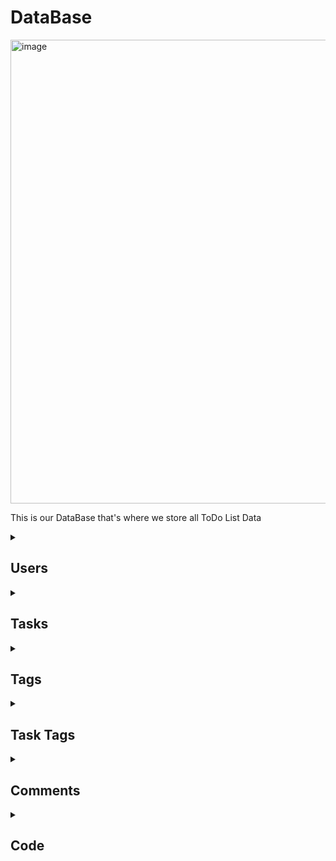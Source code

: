 # DataBase

<img width="742" alt="image" src="https://github.com/Adan0k/images/blob/main/TODO_LIST/Captura%20de%20Tela%202023-04-27%20%C3%A0s%2014.08.12.png?raw=true">

This is our DataBase that's where we store all ToDo List Data

<details>
<summary><h2>Users</h2></summary>
<img width="801" alt="image" src="https://user-images.githubusercontent.com/62727949/227173035-927ce9a3-5942-43be-a07f-ba70badd9325.png">

The Users table is related to the Tasks and Tags tables, these are the tables where task and tag are kept with the necessary information for each one, being unique for each user, only the user has access to them.
</details>

<details>
<summary><h2>Tasks</h2></summary>
<img width="801" alt="image" src="https://user-images.githubusercontent.com/62727949/227174611-d5c0918f-5780-4741-940b-ab80ebd266ae.png">

The Tasks table is related to the Task-tags, Users and Comments tables, a task can only have one user but it can have several tags and several comments. In addition, the Tasks table has a relation to itself that creates a connection between the parent and child of tasks.
</details>

<details>
<summary><h2>Tags</h2></summary>
<img width="801" alt="image" src="https://user-images.githubusercontent.com/62727949/227174764-ad111f21-ee6b-4051-bae4-15b61026a4e6.png">

The Tags table is related to the Users and Task_tags tables, the tags can be created by the user and saved for future operations, and only the user who created them has access to them. The task_tags table is there to make it possible for a task to have more than one tag but not to have two of the same tag.
</details>

<details>
<summary><h2>Task Tags</h2></summary>
<img width="801" alt="image" src="https://user-images.githubusercontent.com/62727949/227174855-98e0e4d0-a95d-4f3f-a26e-3618089d51dc.png">

The Task_tags table basically serves as a support in relating the Task and Tag tables with the help of a composite key. Saving which are the tags that the task has.
</details>

<details>
<summary><h2>Comments</h2></summary>
<img width="801" alt="image" src="https://user-images.githubusercontent.com/62727949/227175066-df44dd8b-9a7b-492a-95e6-fcbb1a8313f2.png">

The Comments table has a direct relationship with the Task table, with the objective of storing the comments of a respective task.
</details>

<details>
<summary><h2>Code</h2></summary>
<img width="801" alt="image" src="https://github.com/Adan0k/images/blob/main/TODO_LIST/Captura%20de%20Tela%202023-04-27%20%C3%A0s%2014.10.14.png?raw=true">

The code table has a direct relationship with the User table, with the objective of storing the codes for password reset.
</details>